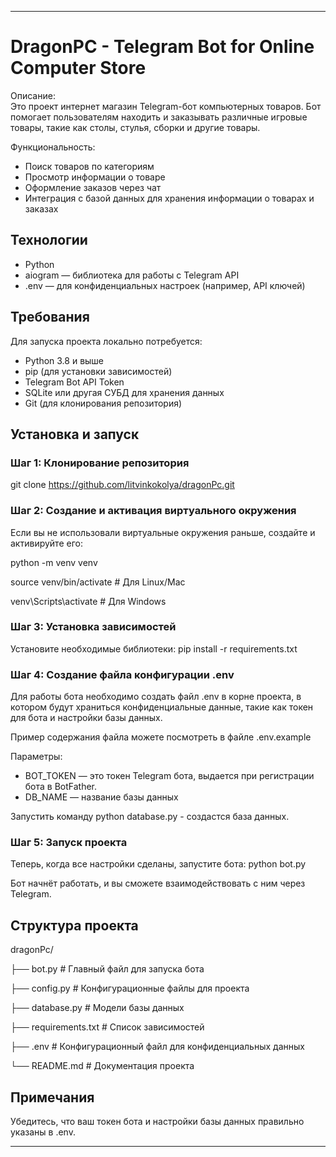 
---

# DragonPC - Telegram Bot for Online Computer Store

Описание:  
Это проект интернет магазин Telegram-бот компьютерных товаров. Бот помогает пользователям находить и заказывать различные игровые товары, такие как столы, стулья, сборки и другие товары.

Функциональность:  
- Поиск товаров по категориям
- Просмотр информации о товаре
- Оформление заказов через чат
- Интеграция с базой данных для хранения информации о товарах и заказах

## Технологии
- Python
- aiogram — библиотека для работы с Telegram API
- .env — для конфиденциальных настроек (например, API ключей)

## Требования

Для запуска проекта локально потребуется:

- Python 3.8 и выше
- pip (для установки зависимостей)
- Telegram Bot API Token
- SQLite или другая СУБД для хранения данных
- Git (для клонирования репозитория)

## Установка и запуск

### Шаг 1: Клонирование репозитория
git clone https://github.com/litvinkokolya/dragonPc.git

### Шаг 2: Создание и активация виртуального окружения

Если вы не использовали виртуальные окружения раньше, создайте и активируйте его:

python -m venv venv


source venv/bin/activate  # Для Linux/Mac

venv\Scripts\activate  # Для Windows

### Шаг 3: Установка зависимостей

Установите необходимые библиотеки:
pip install -r requirements.txt

### Шаг 4: Создание файла конфигурации .env

Для работы бота необходимо создать файл .env в корне проекта, в котором будут храниться конфиденциальные данные, такие как токен для бота и настройки базы данных.

Пример содержания файла можете посмотреть в файле .env.example

Параметры:
- BOT_TOKEN — это токен Telegram бота, выдается при регистрации бота в BotFather.
- DB_NAME — название базы данных

Запустить команду python database.py - создастся база данных.

### Шаг 5: Запуск проекта

Теперь, когда все настройки сделаны, запустите бота:
python bot.py

Бот начнёт работать, и вы сможете взаимодействовать с ним через Telegram.

## Структура проекта
dragonPc/

├── bot.py                 # Главный файл для запуска бота

├── config.py              # Конфигурационные файлы для проекта

├── database.py            # Модели базы данных

├── requirements.txt       # Список зависимостей

├── .env                   # Конфигурационный файл для конфиденциальных данных

└── README.md              # Документация проекта

## Примечания

Убедитесь, что ваш токен бота и настройки базы данных правильно указаны в .env.

---

